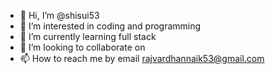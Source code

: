 - 👋 Hi, I’m @shisui53
- 👀 I’m interested in coding and programming
- 🌱 I’m currently learning full stack
- 💞️ I’m looking to collaborate on 
- 📫 How to reach me by email rajvardhannaik53@gmail.com

<!---
shisui53/shisui53 is a ✨ special ✨ repository because its `README.md` (this file) appears on your GitHub profile.
You can click the Preview link to take a look at your changes.
--->

